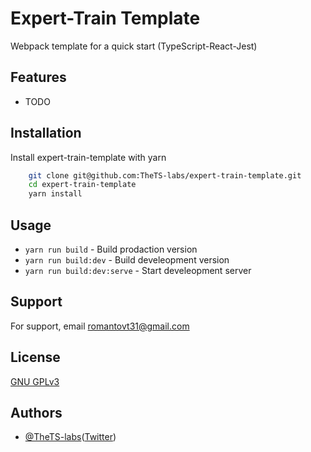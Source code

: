 
# Expert-Train Template

Webpack template for a quick start (TypeScript-React-Jest)

## Features

- TODO

## Installation

Install expert-train-template with yarn

```bash
    git clone git@github.com:TheTS-labs/expert-train-template.git
    cd expert-train-template
    yarn install
```

## Usage

- `yarn run build` - Build prodaction version
- `yarn run build:dev` - Build develeopment version
- `yarn run build:dev:serve` - Start develeopment server

## Support

For support, email romantovt31@gmail.com

## License

[GNU GPLv3](https://choosealicense.com/licenses/gpl-3.0/)

## Authors

- [@TheTS-labs](https://www.github.com/TheTS-labs)([Twitter](https://twitter.com/__TheTS__))
